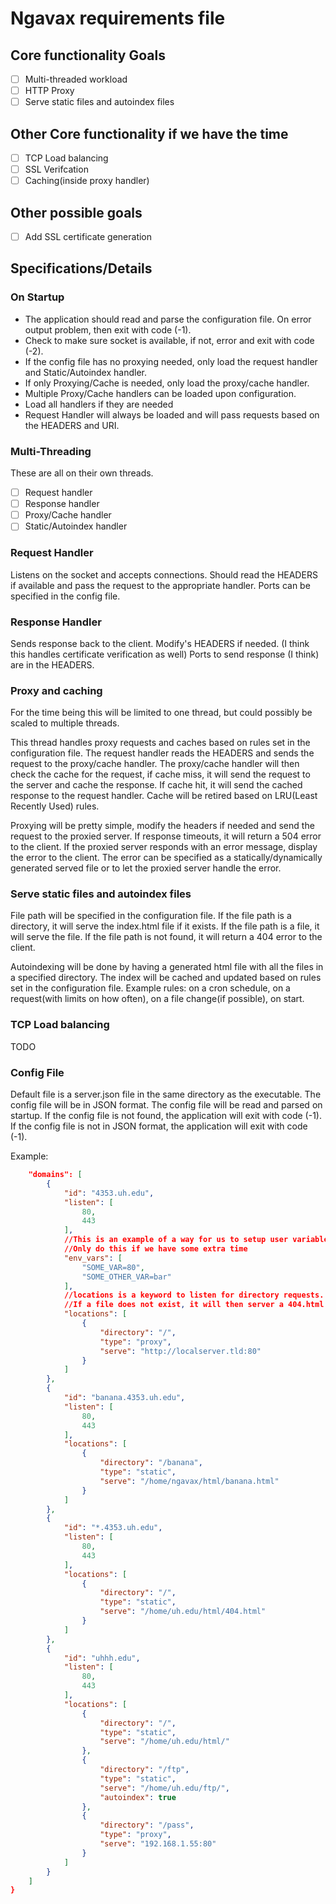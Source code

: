 # Ngavax requirements file

## Core functionality Goals

* [ ] Multi-threaded workload
* [ ] HTTP Proxy
* [ ] Serve static files and autoindex files

## Other Core functionality if we have the time

* [ ] TCP Load balancing
* [ ] SSL Verifcation
* [ ] Caching(inside proxy handler)

## Other possible goals

* [ ] Add SSL certificate generation

## Specifications/Details

### On Startup

* The application should read and parse the configuration file. On error output problem, then exit with code (-1).
* Check to make sure socket is available, if not, error and exit with code (-2).
* If the config file has no proxying needed, only load the request handler and Static/Autoindex handler.
* If only Proxying/Cache is needed, only load the proxy/cache handler.
* Multiple Proxy/Cache handlers can be loaded upon configuration.
* Load all handlers if they are needed
* Request Handler will always be loaded and will pass requests based on the HEADERS and URI.

### Multi-Threading

These are all on their own threads.

* [ ] Request handler
* [ ] Response handler
* [ ] Proxy/Cache handler
* [ ] Static/Autoindex handler

### Request Handler

Listens on the socket and accepts connections. Should read the HEADERS if available and pass the request to the appropriate handler.
Ports can be specified in the config file.

### Response Handler

Sends response back to the client. Modify's HEADERS if needed. (I think this handles certificate verification as well)
Ports to send response (I think) are in the HEADERS.

### Proxy and caching

For the time being this will be limited to one thread, but could possibly be scaled to multiple threads.

This thread handles proxy requests and caches based on rules set in the configuration file. The request handler reads the HEADERS and sends the request to the proxy/cache handler. The proxy/cache handler will then check the cache for the request, if cache miss, it will send the request to the server and cache the response. If cache hit, it will send the cached response to the request handler. Cache will be retired based on LRU(Least Recently Used) rules.

Proxying will be pretty simple, modify the headers if needed and send the request to the proxied server. If response timeouts, it will return a 504 error to the client. If the proxied server responds with an error message, display the error to the client. The error can be specified as a statically/dynamically generated served file or to let the proxied server handle the error.

### Serve static files and autoindex files

File path will be specified in the configuration file. If the file path is a directory, it will serve the index.html file if it exists. If the file path is a file, it will serve the file. If the file path is not found, it will return a 404 error to the client.

Autoindexing will be done by having a generated html file with all the files in a specified directory. The index will be cached and updated based on rules set in the configuration file. Example rules: on a cron schedule, on a request(with limits on how often), on a file change(if possible), on start.

### TCP Load balancing

TODO

### Config File

Default file is a server.json file in the same directory as the executable. The config file will be in JSON format. The config file will be read and parsed on startup. If the config file is not found, the application will exit with code (-1). If the config file is not in JSON format, the application will exit with code (-1).

Example:

```json
    "domains": [
        {
            "id": "4353.uh.edu",
            "listen": [
                80,
                443
            ],
            //This is an example of a way for us to setup user variables
            //Only do this if we have some extra time
            "env_vars": [
                "SOME_VAR=80",
                "SOME_OTHER_VAR=bar"
            ],
            //locations is a keyword to listen for directory requests. "/" listens for index.html inside the html directory, then allow any other files to be accessed.
            //If a file does not exist, it will then server a 404.html if it exists or just 404
            "locations": [
                {
                    "directory": "/",
                    "type": "proxy",
                    "serve": "http://localserver.tld:80"
                }
            ]
        },
        {
            "id": "banana.4353.uh.edu",
            "listen": [
                80,
                443
            ],
            "locations": [
                {
                    "directory": "/banana",
                    "type": "static",
                    "serve": "/home/ngavax/html/banana.html"
                }
            ]
        },
        {
            "id": "*.4353.uh.edu",
            "listen": [
                80,
                443
            ],
            "locations": [
                {
                    "directory": "/",
                    "type": "static",
                    "serve": "/home/uh.edu/html/404.html"
                }
            ]
        },
        {
            "id": "uhhh.edu",
            "listen": [
                80,
                443
            ],
            "locations": [
                {
                    "directory": "/",
                    "type": "static",
                    "serve": "/home/uh.edu/html/"
                },
                {
                    "directory": "/ftp",
                    "type": "static",
                    "serve": "/home/uh.edu/ftp/",
                    "autoindex": true
                },
                {
                    "directory": "/pass",
                    "type": "proxy",
                    "serve": "192.168.1.55:80"
                }
            ]
        }
    ]
}
```
